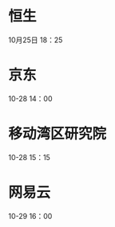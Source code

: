 

# 恒生
10月25日 18：25

# 京东
10-28 14：00

# 移动湾区研究院
10-28 15：15

# 网易云
10-29 16：00
<!--stackedit_data:
eyJoaXN0b3J5IjpbMzAzODA0MTUsLTg0MzAzNTgwMywxNjkyOT
Q4MDU5LC03Nzk4MDcyMzUsMTY1NTQyODI2MiwtODQ1NjUyNjIz
LDE2MTQzODE2MTcsMTIzNjU1Mzk0NSwxOTE0NTg3ODkzLDE0Mj
M3Mjk4NjgsLTIwOTQ4ODEzNjYsLTE5NTAzOTc3MjgsMTMxMzEz
ODU5OSwtMTg5NDg1NDYyOCwxMzk4ODI0ODE5LC0xMTg0NTk3Nj
g2LDExNTc2OTU1ODksLTExODQ2MDUyODYsNDkwOTUyMzIxLDEx
OTk3NzE0NTNdfQ==
-->